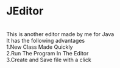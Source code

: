 # JEditor
<br/>
This is another editor made by me for Java
<br>
It has the following advantages
<br>
1.New Class Made Quickly<br>
2.Run The Program In The Editor<br>
3.Create and Save file with a click<br>
